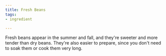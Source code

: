 ```yaml
---
title: Fresh Beans
tags:
- ingredient

---
```

Fresh beans appear in the summer and fall, and they're sweeter and more tender than dry beans. They're also easier to prepare, since you don't need to soak them or cook them very long.
